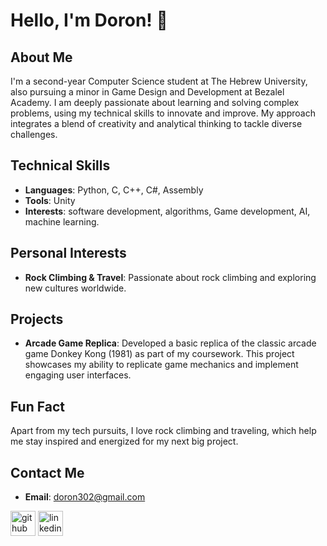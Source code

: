 # Hello, I'm Doron! 👋

## About Me
I'm a second-year Computer Science student at The Hebrew University, also pursuing a minor in Game Design and Development at Bezalel Academy. I am deeply passionate about learning and solving complex problems, using my technical skills to innovate and improve. My approach integrates a blend of creativity and analytical thinking to tackle diverse challenges.

## Technical Skills
- **Languages**: Python, C, C++, C#, Assembly
- **Tools**: Unity
- **Interests**:  software development, algorithms, Game development, AI, machine learning.

## Personal Interests
- **Rock Climbing & Travel**: Passionate about rock climbing and exploring new cultures worldwide.

## Projects
- **Arcade Game Replica**: Developed a basic replica of the classic arcade game Donkey Kong (1981) as part of my coursework. This project showcases my ability to replicate game mechanics and implement engaging user interfaces.

## Fun Fact
Apart from my tech pursuits, I love rock climbing and traveling, which help me stay inspired and energized for my next big project.

## Contact Me
- **Email**: doron302@gmail.com

[<img src='https://cdn.jsdelivr.net/npm/simple-icons@3.0.1/icons/github.svg' alt='github' height='40'>](https://github.com/doron302)  [<img src='https://cdn.jsdelivr.net/npm/simple-icons@3.0.1/icons/linkedin.svg' alt='linkedin' height='40'>](https://www.linkedin.com/in/doron-shwartz/) 



